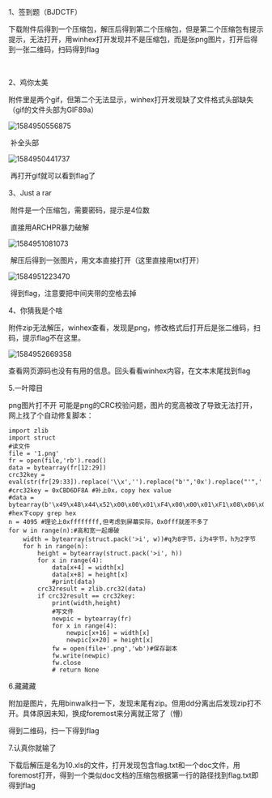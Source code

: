 1、签到题（BJDCTF）

​	下载附件后得到一个压缩包，解压后得到第二个压缩包，但是第二个压缩包有提示提示，无法打开，用winhex打开发现并不是压缩包，而是张png图片，打开后得到一张二维码，扫码得到flag

​	

2、鸡你太美

​	附件里是两个gif，但第二个无法显示，winhex打开发现缺了文件格式头部缺失（gif的文件头部为GIF89a）

![1584950556875](C:/Users/啦啦啦/AppData/Roaming/Typora/typora-user-images/1584950556875.png)

​	补全头部

![1584950441737](C:/Users/啦啦啦/AppData/Roaming/Typora/typora-user-images/1584950441737.png)

​	再打开gif就可以看到flag了

3、Just a rar

​	附件是一个压缩包，需要密码，提示是4位数

​	直接用ARCHPR暴力破解

![1584951081073](C:/Users/啦啦啦/AppData/Roaming/Typora/typora-user-images/1584951081073.png)

​	解压后得到一张图片，用文本直接打开（这里直接用txt打开）

![1584951223470](C:/Users/啦啦啦/AppData/Roaming/Typora/typora-user-images/1584951223470.png)

​	得到flag，注意要把中间夹带的空格去掉

4、你猜我是个啥

​	附件zip无法解压，winhex查看，发现是png，修改格式后打开后是张二维码，扫码，提示flag不在这里。

![1584952669358](C:/Users/啦啦啦/AppData/Roaming/Typora/typora-user-images/1584952669358.png)

查看网页源码也没有有用的信息。回头看看winhex内容，在文本末尾找到flag



5.一叶障目

png图片打不开
可能是png的CRC校验问题，图片的宽高被改了导致无法打开，网上找了个自动修复脚本：



```
import zlib
import struct
#读文件
file = '1.png'
fr = open(file,'rb').read()
data = bytearray(fr[12:29])
crc32key = eval(str(fr[29:33]).replace('\\x','').replace("b'",'0x').replace("'",''))
#crc32key = 0xCBD6DF8A #补上0x，copy hex value
#data = bytearray(b'\x49\x48\x44\x52\x00\x00\x01\xF4\x00\x00\x01\xF1\x08\x06\x00\x00\x00')  #hex下copy grep hex
n = 4095 #理论上0xffffffff,但考虑到屏幕实际，0x0fff就差不多了
for w in range(n):#高和宽一起爆破
    width = bytearray(struct.pack('>i', w))#q为8字节，i为4字节，h为2字节
    for h in range(n):
        height = bytearray(struct.pack('>i', h))
        for x in range(4):
            data[x+4] = width[x]
            data[x+8] = height[x]
            #print(data)
        crc32result = zlib.crc32(data)
        if crc32result == crc32key:
            print(width,height)
            #写文件
            newpic = bytearray(fr)
            for x in range(4):
                newpic[x+16] = width[x]
                newpic[x+20] = height[x]
            fw = open(file+'.png','wb')#保存副本
            fw.write(newpic)
            fw.close
            # return None
```

6.藏藏藏

附加是图片，先用binwalk扫一下，发现末尾有zip。但用dd分离出后发现zip打不开。具体原因未知，换成foremost来分离就正常了（懵）

得到二维码，扫一下得到flag

7.认真你就输了

下载后解压是名为10.xls的文件，打开发现包含flag.txt和一个doc文件，用foremost打开，得到一个类似doc文档的压缩包根据第一行的路径找到flag.txt即得到flag